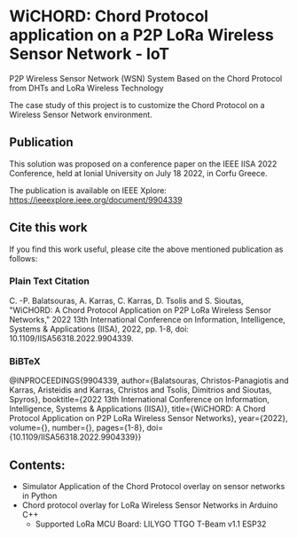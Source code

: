 # WiCHORD: Chord Protocol application on a P2P LoRa Wireless Sensor Network - IoT
P2P Wireless Sensor Network (WSN) System Based on the Chord Protocol from DHTs and LoRa Wireless Technology

The case study of this project is to customize the Chord Protocol on a Wireless Sensor Network environment.

## Publication
This solution was proposed on a conference paper on the IEEE IISA 2022 Conference, held at Ionial University on July 18 2022, in Corfu Greece.

The publication is available on IEEE Xplore: https://ieeexplore.ieee.org/document/9904339

## Cite this work
If you find this work useful, please cite the above mentioned publication as follows:

### Plain Text Citation
C. -P. Balatsouras, A. Karras, C. Karras, D. Tsolis and S. Sioutas, "WiCHORD: A Chord Protocol Application on P2P LoRa Wireless Sensor Networks," 2022 13th International Conference on Information, Intelligence, Systems & Applications (IISA), 2022, pp. 1-8, doi: 10.1109/IISA56318.2022.9904339.

### BiBTeX
@INPROCEEDINGS{9904339,  author={Balatsouras, Christos-Panagiotis and Karras, Aristeidis and Karras, Christos and Tsolis, Dimitrios and Sioutas, Spyros},  booktitle={2022 13th International Conference on Information, Intelligence, Systems & Applications (IISA)},   title={WiCHORD: A Chord Protocol Application on P2P LoRa Wireless Sensor Networks},   year={2022},  volume={},  number={},  pages={1-8},  doi={10.1109/IISA56318.2022.9904339}}

## Contents:
- Simulator Application of the Chord Protocol overlay on sensor networks in Python
- Chord protocol overlay for LoRa Wireless Sensor Networks in Arduino C++
  * Supported LoRa MCU Board: LILYGO TTGO T-Beam v1.1 ESP32
